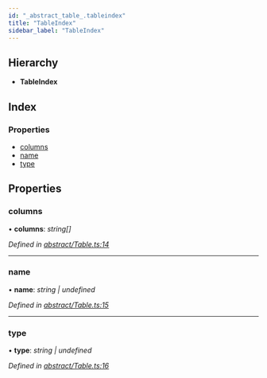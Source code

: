 ```yaml
---
id: "_abstract_table_.tableindex"
title: "TableIndex"
sidebar_label: "TableIndex"
---
```


## Hierarchy

* **TableIndex**

## Index

### Properties

* [columns](_abstract_table_.tableindex.md#columns)
* [name](_abstract_table_.tableindex.md#name)
* [type](_abstract_table_.tableindex.md#type)

## Properties

###  columns

• **columns**: *string[]*

*Defined in [abstract/Table.ts:14](https://github.com/aerogear/graphback/blob/bc616b51/packages/graphql-migrations/src/abstract/Table.ts#L14)*

___

###  name

• **name**: *string | undefined*

*Defined in [abstract/Table.ts:15](https://github.com/aerogear/graphback/blob/bc616b51/packages/graphql-migrations/src/abstract/Table.ts#L15)*

___

###  type

• **type**: *string | undefined*

*Defined in [abstract/Table.ts:16](https://github.com/aerogear/graphback/blob/bc616b51/packages/graphql-migrations/src/abstract/Table.ts#L16)*
